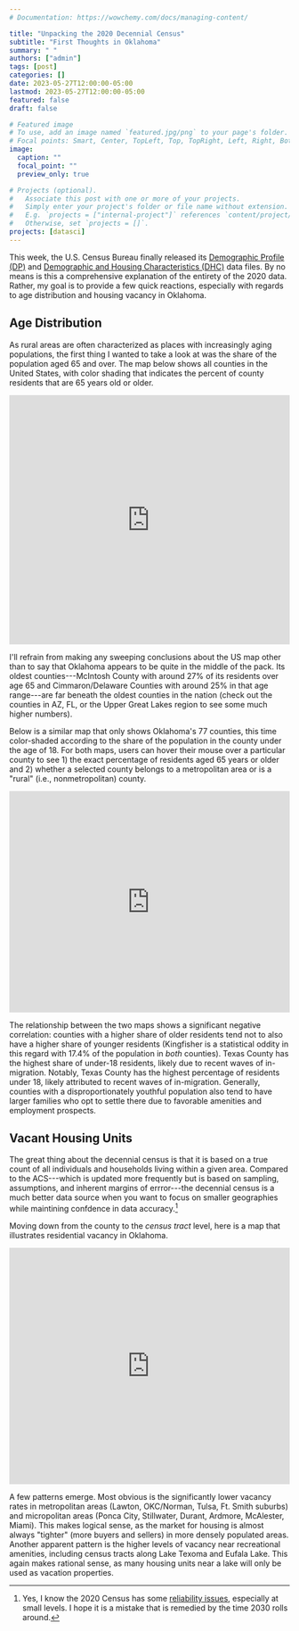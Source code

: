 ```yaml
---
# Documentation: https://wowchemy.com/docs/managing-content/

title: "Unpacking the 2020 Decennial Census"
subtitle: "First Thoughts in Oklahoma"
summary: " "
authors: ["admin"]
tags: [post]
categories: []
date: 2023-05-27T12:00:00-05:00
lastmod: 2023-05-27T12:00:00-05:00
featured: false
draft: false

# Featured image
# To use, add an image named `featured.jpg/png` to your page's folder.
# Focal points: Smart, Center, TopLeft, Top, TopRight, Left, Right, BottomLeft, Bottom, BottomRight.
image:
  caption: ""
  focal_point: ""
  preview_only: true

# Projects (optional).
#   Associate this post with one or more of your projects.
#   Simply enter your project's folder or file name without extension.
#   E.g. `projects = ["internal-project"]` references `content/project/deep-learning/index.md`.
#   Otherwise, set `projects = []`.
projects: [datasci]
---
```

This week, the U.S. Census Bureau finally released its [Demographic Profile (DP)](https://www.census.gov/data/tables/2023/dec/2020-census-demographic-profile.html) and [Demographic and Housing Characteristics (DHC)](https://www.census.gov/data/tables/2023/dec/2020-census-dhc.html) data files. By no means is this a comprehensive explanation of the entirety of the 2020 data. Rather, my goal is to provide a few quick reactions, especially with regards to age distribution and housing vacancy in Oklahoma.

## **Age Distribution**

As rural areas are often characterized as places with increasingly aging populations, the first thing I wanted to take a look at was the share of the population aged 65 and over. The map below shows all counties in the United States, with color shading that indicates the percent of county residents that are 65 years old or older.

<iframe title="Share of 2020 Population over Age 65" aria-label="Map" id="datawrapper-chart-6x7cw" src="https://datawrapper.dwcdn.net/6x7cw/1/" scrolling="no" frameborder="0" style="width: 0; min-width: 100% !important; border: none;" height="447" data-external="1"></iframe><script type="text/javascript">!function(){"use strict";window.addEventListener("message",(function(a){if(void 0!==a.data["datawrapper-height"]){var e=document.querySelectorAll("iframe");for(var t in a.data["datawrapper-height"])for(var r=0;r<e.length;r++)if(e[r].contentWindow===a.source){var i=a.data["datawrapper-height"][t]+"px";e[r].style.height=i}}}))}();
</script>

I'll refrain from making any sweeping conclusions about the US map other than to say that Oklahoma appears to be quite in the middle of the pack. Its oldest counties---McIntosh County with around 27% of its residents over age 65 and Cimmaron/Delaware Counties with around 25% in that age range---are far beneath the oldest counties in the nation (check out the counties in AZ, FL, or the Upper Great Lakes region to see some much higher numbers).

Below is a similar map that only shows Oklahoma's 77 counties, this time color-shaded according to the share of the population in the county under the age of 18. For both maps, users can hover their mouse over a particular county to see 1) the exact percentage of residents aged 65 years or older and 2) whether a selected county belongs to a metropolitan area or is a "rural" (i.e., nonmetropolitan) county.


<iframe title="Share of 2020 Population Under Age 17" aria-label="Map" id="datawrapper-chart-8Akh3" src="https://datawrapper.dwcdn.net/8Akh3/2/" scrolling="no" frameborder="0" style="width: 0; min-width: 100% !important; border: none;" height="397" data-external="1"></iframe><script type="text/javascript">!function(){"use strict";window.addEventListener("message",(function(a){if(void 0!==a.data["datawrapper-height"]){var e=document.querySelectorAll("iframe");for(var t in a.data["datawrapper-height"])for(var r=0;r<e.length;r++)if(e[r].contentWindow===a.source){var i=a.data["datawrapper-height"][t]+"px";e[r].style.height=i}}}))}();
</script>

The relationship between the two maps shows a significant negative correlation: counties with a higher share of older residents tend not to also have a higher share of younger residents (Kingfisher is a statistical oddity in this regard with 17.4% of the population in *both* counties). Texas County has the highest share of under-18 residents, likely due to recent waves of in-migration. Notably, Texas County has the highest percentage of residents under 18, likely attributed to recent waves of in-migration. Generally, counties with a disproportionately youthful population also tend to have larger families who opt to settle there due to favorable amenities and employment prospects.

## **Vacant Housing Units**

The great thing about the decennial census is that it is based on a true count of all individuals and households living within a given area. Compared to the ACS---which is updated more frequently but is based on sampling, assumptions, and inherent margins of errror---the decennial census is a much better data source when you want to focus on smaller geographies while maintining confdence in data accuracy.[^1]

Moving down from the county to the *census tract* level, here is a map that illustrates residential vacancy in Oklahoma.

<iframe title="Oklahoma Census Tract Vacancy Rate" aria-label="Map" id="datawrapper-chart-T0YTf" src="https://datawrapper.dwcdn.net/T0YTf/1/" scrolling="no" frameborder="0" style="width: 0; min-width: 100% !important; border: none;" height="424" data-external="1"></iframe><script type="text/javascript">!function(){"use strict";window.addEventListener("message",(function(a){if(void 0!==a.data["datawrapper-height"]){var e=document.querySelectorAll("iframe");for(var t in a.data["datawrapper-height"])for(var r=0;r<e.length;r++)if(e[r].contentWindow===a.source){var i=a.data["datawrapper-height"][t]+"px";e[r].style.height=i}}}))}();
</script>

A few patterns emerge. Most obvious is the significantly lower vacancy rates in metropolitan areas (Lawton, OKC/Norman, Tulsa, Ft. Smith suburbs) and micropolitan areas (Ponca City, Stillwater, Durant, Ardmore, McAlester, Miami). This makes logical sense, as the market for housing is almost always "tighter" (more buyers and sellers) in more densely populated areas. Another apparent pattern is the higher levels of vacancy near recreational amenities, including census tracts along Lake Texoma and Eufala Lake. This again makes rational sense, as many housing units near a lake will only be used as vacation properties.



[^1]: Yes, I know the 2020 Census has some [reliability issues](https://www.census.gov/library/fact-sheets/2021/protecting-the-confidentiality-of-the-2020-census-redistricting-data.html), especially at small levels. I hope it is a mistake that is remedied by the time 2030 rolls around.
